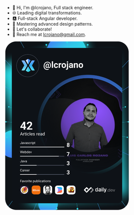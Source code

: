 - 👋 Hi, I'm @lcrojano, Full stack engineer.
- 🌐 Leading digital transformations.
- 🅰️ Full-stack Angular developer.
- 🚀 Mastering advanced design patterns.
- 🤝 Let's collaborate!
- 📧 Reach me at lcrojano@gmail.com.

<a href="https://app.daily.dev/lcrojano"><img src="https://github.com/lcrojano/lcrojano/blob/main/devcard.svg" width="400" alt="luis carlos rojano's Dev Card"/></a>
